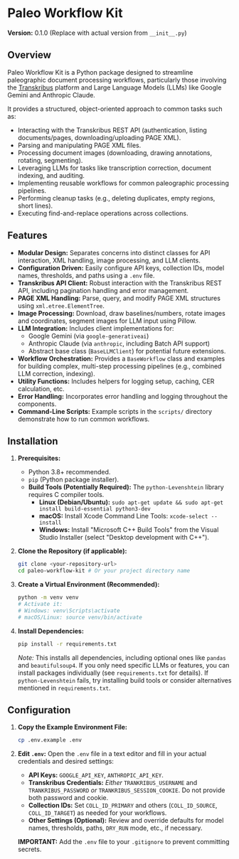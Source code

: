 # Paleo Workflow Kit

**Version:** 0.1.0 (Replace with actual version from `__init__.py`)

## Overview

Paleo Workflow Kit is a Python package designed to streamline paleographic document processing workflows, particularly those involving the [Transkribus](https://transkribus.eu/) platform and Large Language Models (LLMs) like Google Gemini and Anthropic Claude.

It provides a structured, object-oriented approach to common tasks such as:

*   Interacting with the Transkribus REST API (authentication, listing documents/pages, downloading/uploading PAGE XML).
*   Parsing and manipulating PAGE XML files.
*   Processing document images (downloading, drawing annotations, rotating, segmenting).
*   Leveraging LLMs for tasks like transcription correction, document indexing, and auditing.
*   Implementing reusable workflows for common paleographic processing pipelines.
*   Performing cleanup tasks (e.g., deleting duplicates, empty regions, short lines).
*   Executing find-and-replace operations across collections.

## Features

*   **Modular Design:** Separates concerns into distinct classes for API interaction, XML handling, image processing, and LLM clients.
*   **Configuration Driven:** Easily configure API keys, collection IDs, model names, thresholds, and paths using a `.env` file.
*   **Transkribus API Client:** Robust interaction with the Transkribus REST API, including pagination handling and error management.
*   **PAGE XML Handling:** Parse, query, and modify PAGE XML structures using `xml.etree.ElementTree`.
*   **Image Processing:** Download, draw baselines/numbers, rotate images and coordinates, segment images for LLM input using Pillow.
*   **LLM Integration:** Includes client implementations for:
    *   Google Gemini (via `google-generativeai`)
    *   Anthropic Claude (via `anthropic`, including Batch API support)
    *   Abstract base class (`BaseLLMClient`) for potential future extensions.
*   **Workflow Orchestration:** Provides a `BaseWorkflow` class and examples for building complex, multi-step processing pipelines (e.g., combined LLM correction, indexing).
*   **Utility Functions:** Includes helpers for logging setup, caching, CER calculation, etc.
*   **Error Handling:** Incorporates error handling and logging throughout the components.
*   **Command-Line Scripts:** Example scripts in the `scripts/` directory demonstrate how to run common workflows.

## Installation

1.  **Prerequisites:**
    *   Python 3.8+ recommended.
    *   `pip` (Python package installer).
    *   **Build Tools (Potentially Required):** The `python-Levenshtein` library requires C compiler tools.
        *   **Linux (Debian/Ubuntu):** `sudo apt-get update && sudo apt-get install build-essential python3-dev`
        *   **macOS:** Install Xcode Command Line Tools: `xcode-select --install`
        *   **Windows:** Install "Microsoft C++ Build Tools" from the Visual Studio Installer (select "Desktop development with C++").

2.  **Clone the Repository (if applicable):**
    ```bash
    git clone <your-repository-url>
    cd paleo-workflow-kit # Or your project directory name
    ```

3.  **Create a Virtual Environment (Recommended):**
    ```bash
    python -m venv venv
    # Activate it:
    # Windows: venv\Scripts\activate
    # macOS/Linux: source venv/bin/activate
    ```

4.  **Install Dependencies:**
    ```bash
    pip install -r requirements.txt
    ```
    *Note:* This installs all dependencies, including optional ones like `pandas` and `beautifulsoup4`. If you only need specific LLMs or features, you can install packages individually (see `requirements.txt` for details). If `python-Levenshtein` fails, try installing build tools or consider alternatives mentioned in `requirements.txt`.

## Configuration

1.  **Copy the Example Environment File:**
    ```bash
    cp .env.example .env
    ```

2.  **Edit `.env`:** Open the `.env` file in a text editor and fill in your actual credentials and desired settings:
    *   **API Keys:** `GOOGLE_API_KEY`, `ANTHROPIC_API_KEY`.
    *   **Transkribus Credentials:** *Either* `TRANKRIBUS_USERNAME` and `TRANKRIBUS_PASSWORD` *or* `TRANKRIBUS_SESSION_COOKIE`. Do not provide both password and cookie.
    *   **Collection IDs:** Set `COLL_ID_PRIMARY` and others (`COLL_ID_SOURCE`, `COLL_ID_TARGET`) as needed for your workflows.
    *   **Other Settings (Optional):** Review and override defaults for model names, thresholds, paths, `DRY_RUN` mode, etc., if necessary.

    **IMPORTANT:** Add the `.env` file to your `.gitignore` to prevent committing secrets.